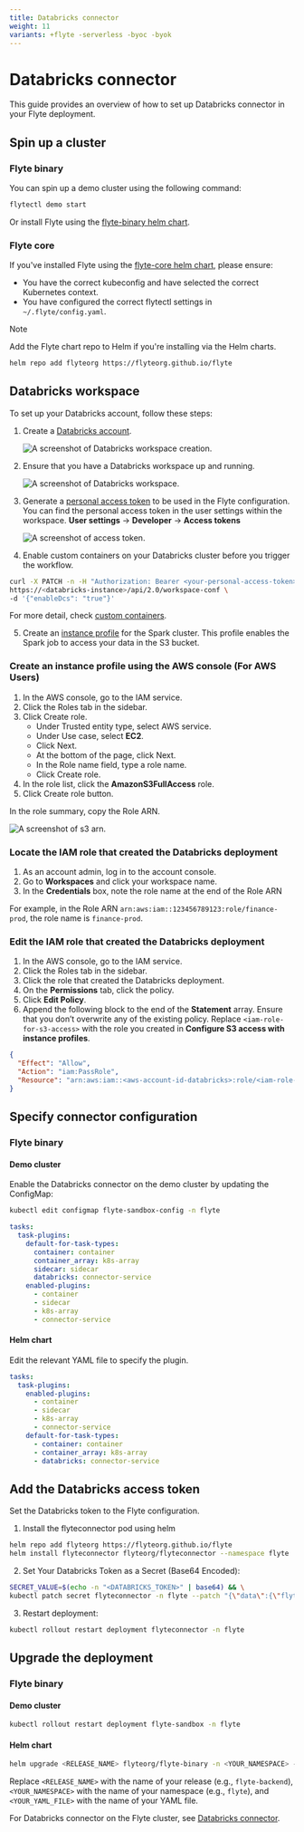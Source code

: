 ```yaml
---
title: Databricks connector
weight: 11
variants: +flyte -serverless -byoc -byok
---
```


# Databricks connector

This guide provides an overview of how to set up Databricks connector in your Flyte deployment.

## Spin up a cluster

### Flyte binary

You can spin up a demo cluster using the following command:

```bash
flytectl demo start
```

Or install Flyte using the [flyte-binary helm chart](#deployment-deployment-cloud-simple).

### Flyte core

If you've installed Flyte using the
[flyte-core helm chart](https://github.com/flyteorg/flyte/tree/master/charts/flyte-core), please ensure:

- You have the correct kubeconfig and have selected the correct Kubernetes context.
- You have configured the correct flytectl settings in `~/.flyte/config.yaml`.

> [!NOTE]
> Add the Flyte chart repo to Helm if you're installing via the Helm charts.

```bash
helm repo add flyteorg https://flyteorg.github.io/flyte
```

## Databricks workspace

To set up your Databricks account, follow these steps:

1. Create a [Databricks account](https://www.databricks.com/).

   ![A screenshot of Databricks workspace creation.](https://raw.githubusercontent.com/flyteorg/static-resources/main/flyte/deployment/plugins/databricks/databricks_workspace.png)

2. Ensure that you have a Databricks workspace up and running.

   ![A screenshot of Databricks workspace.](https://raw.githubusercontent.com/flyteorg/static-resources/main/flyte/deployment/plugins/databricks/open_workspace.png)

3. Generate a [personal access token](https://docs.databricks.com/dev-tools/auth.html#databricks-personal-ACCESS_TOKEN-authentication) to be used in the Flyte configuration.
   You can find the personal access token in the user settings within the workspace. **User settings** -> **Developer** -> **Access tokens**

   ![A screenshot of access token.](https://raw.githubusercontent.com/flyteorg/static-resources/main/flyte/deployment/plugins/databricks/databricks_access_token.png)

4. Enable custom containers on your Databricks cluster before you trigger the workflow.

```bash
curl -X PATCH -n -H "Authorization: Bearer <your-personal-access-token>" \
https://<databricks-instance>/api/2.0/workspace-conf \
-d '{"enableDcs": "true"}'
```

For more detail, check [custom containers](https://docs.databricks.com/administration-guide/clusters/container-services.html).

5. Create an [instance profile](https://docs.databricks.com/administration-guide/cloud-configurations/aws/instance-profiles.html) for the Spark cluster. This profile enables the Spark job to access your data in the S3 bucket.

### Create an instance profile using the AWS console (For AWS Users)

1. In the AWS console, go to the IAM service.
2. Click the Roles tab in the sidebar.
3. Click Create role.
   - Under Trusted entity type, select AWS service.
   - Under Use case, select **EC2**.
   - Click Next.
   - At the bottom of the page, click Next.
   - In the Role name field, type a role name.
   - Click Create role.
4. In the role list, click the **AmazonS3FullAccess** role.
5. Click Create role button.

In the role summary, copy the Role ARN.

   ![A screenshot of s3 arn.](https://raw.githubusercontent.com/flyteorg/static-resources/main/flyte/deployment/plugins/databricks/s3_arn.png)

### Locate the IAM role that created the Databricks deployment

1. As an account admin, log in to the account console.
2. Go to **Workspaces** and click your workspace name.
3. In the **Credentials** box, note the role name at the end of the Role ARN

For example, in the Role ARN `arn:aws:iam::123456789123:role/finance-prod`, the role name is `finance-prod`.

### Edit the IAM role that created the Databricks deployment

1. In the AWS console, go to the IAM service.
2. Click the Roles tab in the sidebar.
3. Click the role that created the Databricks deployment.
4. On the **Permissions** tab, click the policy.
5. Click **Edit Policy**.
6. Append the following block to the end of the **Statement** array. Ensure that you don’t overwrite any of the existing policy. Replace `<iam-role-for-s3-access>` with the role you created in **Configure S3 access with instance profiles**.

```json
{
  "Effect": "Allow",
  "Action": "iam:PassRole",
  "Resource": "arn:aws:iam::<aws-account-id-databricks>:role/<iam-role-for-s3-access>"
}
```

## Specify connector configuration

### Flyte binary

#### Demo cluster

Enable the Databricks connector on the demo cluster by updating the ConfigMap:

```bash
kubectl edit configmap flyte-sandbox-config -n flyte
```

```yaml
tasks:
  task-plugins:
    default-for-task-types:
      container: container
      container_array: k8s-array
      sidecar: sidecar
      databricks: connector-service
    enabled-plugins:
      - container
      - sidecar
      - k8s-array
      - connector-service
```

#### Helm chart

Edit the relevant YAML file to specify the plugin.

```yaml
tasks:
  task-plugins:
    enabled-plugins:
      - container
      - sidecar
      - k8s-array
      - connector-service
    default-for-task-types:
      - container: container
      - container_array: k8s-array
      - databricks: connector-service
```

## Add the Databricks access token

Set the Databricks token to the Flyte configuration.

1. Install the flyteconnector pod using helm

```bash
helm repo add flyteorg https://flyteorg.github.io/flyte
helm install flyteconnector flyteorg/flyteconnector --namespace flyte
```

2. Set Your Databricks Token as a Secret (Base64 Encoded):

```bash
SECRET_VALUE=$(echo -n "<DATABRICKS_TOKEN>" | base64) && \
kubectl patch secret flyteconnector -n flyte --patch "{\"data\":{\"flyte_databricks_access_token\":\"$SECRET_VALUE\"}}"
```

3. Restart deployment:

```bash
kubectl rollout restart deployment flyteconnector -n flyte
```

## Upgrade the deployment

### Flyte binary

#### Demo cluster

```bash
kubectl rollout restart deployment flyte-sandbox -n flyte
```

#### Helm chart

```bash
helm upgrade <RELEASE_NAME> flyteorg/flyte-binary -n <YOUR_NAMESPACE> --values <YOUR_YAML_FILE>
```

Replace `<RELEASE_NAME>` with the name of your release (e.g., `flyte-backend`), `<YOUR_NAMESPACE>` with the name of your namespace (e.g., `flyte`), and `<YOUR_YAML_FILE>` with the name of your YAML file.

For Databricks connector on the Flyte cluster, see [Databricks connector](https://docs.flyte.org/en/latest/flytesnacks/examples/databricks_connector/index.html).
